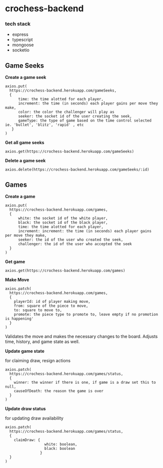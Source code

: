 # crochess-backend

### tech stack
- express 
- typescript
- mongoose
- socketio

## Game Seeks ##

**Create a game seek**
```
axios.put(
  https://crochess-backend.herokuapp.com/gameSeeks,
  {
      time: the time alotted for each player,
      increment: the time (in seconds) each player gains per move they make,
      color: the color the challenger will play as
      seeker: the socket id of the user creating the seek,
      gameType: the type of game based on the time control selected ie. 'bullet', 'blitz', 'rapid' , etc
   }
)
```

**Get all game seeks**
```
axios.get(https://crochess-backend.herokuapp.com/gameSeeks)
```

**Delete a game seek**
```
axios.delete(https://crochess-backend.herokuapp.com/gameSeeks/:id)
```

## Games

**Create a game**
```
axios.put(
  https://crochess-backend.herokuapp.com/games,
  {
      white: the socket id of the white player,
      black: the socket id of the black player,
      time: the time alotted for each player,
      increment: increment: the time (in seconds) each player gains per move they make,
      seeker: the id of the user who created the seek,
      challenger: the id of the user who accepted the seek
  }
)
  ```
  
  **Get game**
  ```
  axios.get(https://crochess-backend.herokuapp.com/games)
  ```
  
  **Make Move**
  ```
  axios.patch(
    https://crochess-backend.herokuapp.com/games,
    {
      playerId: id of player making move,
      from: square of the piece to move,
      to: square to move to,
      promote: the piece type to promote to, leave empty if no promotion is happening'
    }
  )
  ```
  Validates the move and makes the necessary changes to the board. Adjusts time, history, and game state as well. 
  
  **Update game state**
  
  for claiming draw, resign actions
  ```
  axios.patch(
    https://crochess-backend.herokuapp.com/games/status,
    {
      winner: the winner if there is one, if game is a draw set this to null,
      causeOfDeath: the reason the game is over
    }
  )
  ```
  
  **Update draw status**
  
  for updating draw availability
  ```
  axios.patch(
    https://crochess-backend.herokuapp.com/games/status,
    {
      claimDraw: {
                    white: boolean,
                    black: boolean
                  }
    }
  )
  ```
  
    
